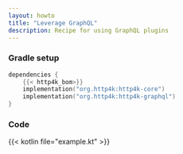 ```yaml
---
layout: howto
title: "Leverage GraphQL"
description: Recipe for using GraphQL plugins 
---
```

### Gradle setup

```kotlin
dependencies {
    {{< http4k_bom>}}
    implementation("org.http4k:http4k-core")
    implementation("org.http4k:http4k-graphql")
}
```

### Code

{{< kotlin file="example.kt" >}}
